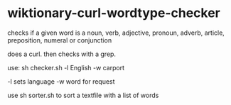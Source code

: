 # wiktionary-curl-wordtype-checker
checks if a given word is a noun, verb, adjective, pronoun, adverb, article, preposition, numeral or conjunction


does a curl. then checks with a grep.



use:
sh checker.sh -l English -w carport

-l sets language
-w word for request

use sh sorter.sh to sort a textfile with a list of words
